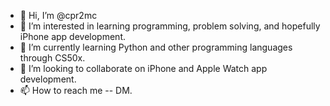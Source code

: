 - 👋 Hi, I’m @cpr2mc
- 👀 I’m interested in learning programming, problem solving, and hopefully iPhone app development.
- 🌱 I’m currently learning Python and other programming languages through CS50x.
- 💞️ I’m looking to collaborate on iPhone and Apple Watch app development.
- 📫 How to reach me -- DM.

<!---
cpr2mc/cpr2mc is a ✨ special ✨ repository because its `README.md` (this file) appears on your GitHub profile.
You can click the Preview link to take a look at your changes.
--->
